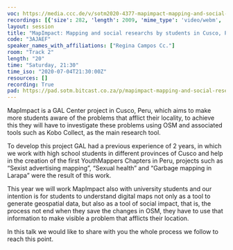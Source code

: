 ```yaml
---
voc: https://media.ccc.de/v/sotm2020-4377-mapimpact-mapping-and-social-researchs-by-students-in-cusco-per
recordings: [{'size': 282, 'length': 2009, 'mime_type': 'video/webm', 'language': 'eng', 'filename': 'sotm2020-4377-eng-MapImpact_Mapping_and_social_researchs_by_students_in_Cusco_Peru_webm-hd.webm', 'state': 'new', 'folder': 'webm-hd', 'high_quality': True, 'width': 1920, 'height': 1080, 'updated_at': '2020-07-16T15:09:27.049+02:00', 'recording_url': 'https://cdn.media.ccc.de/events/sotm/2020/webm-hd/sotm2020-4377-eng-MapImpact_Mapping_and_social_researchs_by_students_in_Cusco_Peru_webm-hd.webm', 'url': 'https://media.ccc.de/public/recordings/47495', 'event_url': 'https://media.ccc.de/public/events/46a6e6aa-af67-5965-b00c-5edd4e1769ed', 'conference_url': 'https://media.ccc.de/public/conferences/sotm2020'}, {'size': 75, 'length': 2009, 'mime_type': 'video/mp4', 'language': 'eng', 'filename': 'sotm2020-4377-eng-MapImpact_Mapping_and_social_researchs_by_students_in_Cusco_Peru_sd.mp4', 'state': 'new', 'folder': 'h264-sd', 'high_quality': False, 'width': 720, 'height': 576, 'updated_at': '2020-07-16T14:57:41.457+02:00', 'recording_url': 'https://cdn.media.ccc.de/events/sotm/2020/h264-sd/sotm2020-4377-eng-MapImpact_Mapping_and_social_researchs_by_students_in_Cusco_Peru_sd.mp4', 'url': 'https://media.ccc.de/public/recordings/47493', 'event_url': 'https://media.ccc.de/public/events/46a6e6aa-af67-5965-b00c-5edd4e1769ed', 'conference_url': 'https://media.ccc.de/public/conferences/sotm2020'}, {'size': 102, 'length': 2009, 'mime_type': 'video/webm', 'language': 'eng', 'filename': 'sotm2020-4377-eng-MapImpact_Mapping_and_social_researchs_by_students_in_Cusco_Peru_webm-sd.webm', 'state': 'new', 'folder': 'webm-sd', 'high_quality': False, 'width': 720, 'height': 576, 'updated_at': '2020-07-16T14:53:22.929+02:00', 'recording_url': 'https://cdn.media.ccc.de/events/sotm/2020/webm-sd/sotm2020-4377-eng-MapImpact_Mapping_and_social_researchs_by_students_in_Cusco_Peru_webm-sd.webm', 'url': 'https://media.ccc.de/public/recordings/47492', 'event_url': 'https://media.ccc.de/public/events/46a6e6aa-af67-5965-b00c-5edd4e1769ed', 'conference_url': 'https://media.ccc.de/public/conferences/sotm2020'}, {'size': 30, 'length': 2009, 'mime_type': 'audio/mpeg', 'language': 'eng', 'filename': 'sotm2020-4377-eng-MapImpact_Mapping_and_social_researchs_by_students_in_Cusco_Peru_mp3.mp3', 'state': 'new', 'folder': 'mp3', 'high_quality': False, 'width': 0, 'height': 0, 'updated_at': '2020-07-16T14:44:35.894+02:00', 'recording_url': 'https://cdn.media.ccc.de/events/sotm/2020/mp3/sotm2020-4377-eng-MapImpact_Mapping_and_social_researchs_by_students_in_Cusco_Peru_mp3.mp3', 'url': 'https://media.ccc.de/public/recordings/47490', 'event_url': 'https://media.ccc.de/public/events/46a6e6aa-af67-5965-b00c-5edd4e1769ed', 'conference_url': 'https://media.ccc.de/public/conferences/sotm2020'}, {'size': 242, 'length': 2009, 'mime_type': 'video/mp4', 'language': 'eng', 'filename': 'sotm2020-4377-eng-MapImpact_Mapping_and_social_researchs_by_students_in_Cusco_Peru_hd.mp4', 'state': 'new', 'folder': 'h264-hd', 'high_quality': True, 'width': 1920, 'height': 1080, 'updated_at': '2020-07-16T14:41:15.540+02:00', 'recording_url': 'https://cdn.media.ccc.de/events/sotm/2020/h264-hd/sotm2020-4377-eng-MapImpact_Mapping_and_social_researchs_by_students_in_Cusco_Peru_hd.mp4', 'url': 'https://media.ccc.de/public/recordings/47489', 'event_url': 'https://media.ccc.de/public/events/46a6e6aa-af67-5965-b00c-5edd4e1769ed', 'conference_url': 'https://media.ccc.de/public/conferences/sotm2020'}]
layout: session
title: "MapImpact: Mapping and social researchs by students in Cusco, Perú"
code: "3AJAEF"
speaker_names_with_affiliations: ["Regina Campos Cc."]
room: "Track 2"
length: "20"
time: "Saturday, 21:30"
time_iso: "2020-07-04T21:30:00Z"
resources: []
recording: True
pad: https://pad.sotm.bitcast.co.za/p/mapimpact-mapping-and-social-researchs-by-students
---
```

MapImpact is a GAL Center project in Cusco, Peru, which aims to make more students aware of the problems that afflict their locality, to achieve this they will have to investigate these problems using OSM and associated tools such as Kobo Collect, as the main research tool. 

To develop this project GAL had a previous experience of 2 years, in which we work with high school students in different provinces of Cusco and help in the creation of the first YouthMappers Chapters in Peru, projects such as “Sexist advertising mapping”, “Sexual health” and “Garbage mapping in Larapa” were the result of this work.

This year we will work MapImpact also with university students and our intention is for students to understand digital maps not only as a tool to generate geospatial data, but also as a tool of social impact, that is, the process not end when they save the changes in OSM, they have to use that information to make visible a problem that afflicts their location.

In this talk we would like to share with you the whole process we follow to reach this point.
